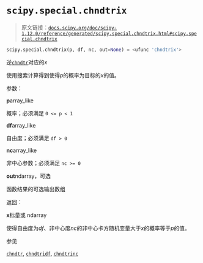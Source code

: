 # `scipy.special.chndtrix`

> 原文链接：[`docs.scipy.org/doc/scipy-1.12.0/reference/generated/scipy.special.chndtrix.html#scipy.special.chndtrix`](https://docs.scipy.org/doc/scipy-1.12.0/reference/generated/scipy.special.chndtrix.html#scipy.special.chndtrix)

```py
scipy.special.chndtrix(p, df, nc, out=None) = <ufunc 'chndtrix'>
```

逆[`chndtr`](https://docs.scipy.org/doc/scipy-1.12.0/reference/generated/scipy.special.chndtr.html#scipy.special.chndtr "scipy.special.chndtr")对应的*x*

使用搜索计算得到使得*p*的概率为目标的*x*的值。

参数：

**p**array_like

概率；必须满足 `0 <= p < 1`

**df**array_like

自由度；必须满足 `df > 0`

**nc**array_like

非中心参数；必须满足 `nc >= 0`

**out**ndarray，可选

函数结果的可选输出数组

返回：

**x**标量或 ndarray

使得自由度为*df*、非中心度*nc*的非中心卡方随机变量大于*x*的概率等于*p*的值。

参见

[`chndtr`](https://docs.scipy.org/doc/scipy-1.12.0/reference/generated/scipy.special.chndtr.html#scipy.special.chndtr "scipy.special.chndtr"), [`chndtridf`](https://docs.scipy.org/doc/scipy-1.12.0/reference/generated/scipy.special.chndtridf.html#scipy.special.chndtridf "scipy.special.chndtridf"), [`chndtrinc`](https://docs.scipy.org/doc/scipy-1.12.0/reference/generated/scipy.special.chndtrinc.html#scipy.special.chndtrinc "scipy.special.chndtrinc")
